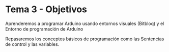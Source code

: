 # Tema 3 - Objetivos

Aprenderemos a programar Arduino usando entornos visuales (Bitbloq) y el Entorno de programación de Arduino

Repasaremos los conceptos básicos de programación como las Sentencias de control y las variables.

